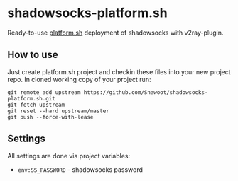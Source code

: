 # shadowsocks-platform.sh

Ready-to-use [platform.sh](https://platform.sh/) deployment of shadowsocks with v2ray-plugin.

## How to use

Just create platform.sh project and checkin these files into your new project repo. In cloned working copy of your project run:

```
git remote add upstream https://github.com/Snawoot/shadowsocks-platform.sh.git
git fetch upstream
git reset --hard upstream/master
git push --force-with-lease
```

## Settings

All settings are done via project variables:

* `env:SS_PASSWORD` - shadowsocks password
